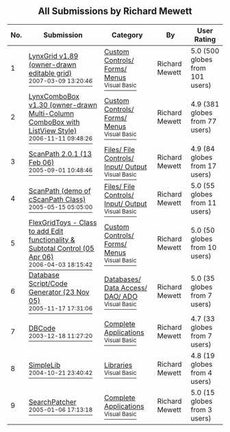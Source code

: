 ﻿<div align="center">

## All Submissions by Richard Mewett

</div>

No.  | Submission | Category | By   | User Rating
---- | ---------- | -------- | ---- | -----------
1 | [LynxGrid v1\.89 \(owner\-drawn editable grid\)<br /><sup>2007-03-09 13:20:46</sup>](https://github.com/Planet-Source-Code/richard-mewett-lynxgrid-v1-89-owner-drawn-editable-grid__1-65559) | [Custom Controls/ Forms/  Menus<br /><sup>Visual Basic</sup>](../ByCategory/custom-controls-forms-menus__1-4.md) | Richard Mewett | 5.0 (500 globes from 101 users)
2 | [LynxComboBox v1\.30 \(owner\-drawn Multi\-Column ComboBox with ListView Style\)<br /><sup>2006-11-11 09:48:26</sup>](https://github.com/Planet-Source-Code/richard-mewett-lynxcombobox-v1-30-owner-drawn-multi-column-combobox-with-listview-style__1-61438) | [Custom Controls/ Forms/  Menus<br /><sup>Visual Basic</sup>](../ByCategory/custom-controls-forms-menus__1-4.md) | Richard Mewett | 4.9 (381 globes from 77 users)
3 | [ScanPath 2\.0\.1 \(13 Feb 06\)<br /><sup>2005-09-01 10:48:46</sup>](https://github.com/Planet-Source-Code/richard-mewett-scanpath-2-0-1-13-feb-06__1-62882) | [Files/ File Controls/ Input/ Output<br /><sup>Visual Basic</sup>](../ByCategory/files-file-controls-input-output__1-3.md) | Richard Mewett | 4.9 (84 globes from 17 users)
4 | [ScanPath \(demo of cScanPath Class\)<br /><sup>2005-05-15 05:05:00</sup>](https://github.com/Planet-Source-Code/richard-mewett-scanpath-demo-of-cscanpath-class__1-60535) | [Files/ File Controls/ Input/ Output<br /><sup>Visual Basic</sup>](../ByCategory/files-file-controls-input-output__1-3.md) | Richard Mewett | 5.0 (55 globes from 11 users)
5 | [FlexGridToys \- Class to add Edit functionality &amp;  Subtotal Control \(05 Apr 06\)<br /><sup>2006-04-03 18:15:42</sup>](https://github.com/Planet-Source-Code/richard-mewett-flexgridtoys-class-to-add-edit-functionality-amp-subtotal-control-05-apr-06__1-64400) | [Custom Controls/ Forms/  Menus<br /><sup>Visual Basic</sup>](../ByCategory/custom-controls-forms-menus__1-4.md) | Richard Mewett | 5.0 (50 globes from 10 users)
6 | [Database Script/Code Generator \(23 Nov 05\)<br /><sup>2005-11-17 17:31:06</sup>](https://github.com/Planet-Source-Code/richard-mewett-database-script-code-generator-23-nov-05__1-63287) | [Databases/ Data Access/ DAO/ ADO<br /><sup>Visual Basic</sup>](../ByCategory/databases-data-access-dao-ado__1-6.md) | Richard Mewett | 5.0 (35 globes from 7 users)
7 | [DBCode<br /><sup>2003-12-18 11:27:20</sup>](https://github.com/Planet-Source-Code/richard-mewett-dbcode__1-55517) | [Complete Applications<br /><sup>Visual Basic</sup>](../ByCategory/complete-applications__1-27.md) | Richard Mewett | 4.7 (33 globes from 7 users)
8 | [SimpleLib<br /><sup>2004-10-21 23:40:42</sup>](https://github.com/Planet-Source-Code/richard-mewett-simplelib__1-56864) | [Libraries<br /><sup>Visual Basic</sup>](../ByCategory/libraries__1-49.md) | Richard Mewett | 4.8 (19 globes from 4 users)
9 | [SearchPatcher<br /><sup>2005-01-06 17:13:18</sup>](https://github.com/Planet-Source-Code/richard-mewett-searchpatcher__1-58132) | [Complete Applications<br /><sup>Visual Basic</sup>](../ByCategory/complete-applications__1-27.md) | Richard Mewett | 5.0 (15 globes from 3 users)
